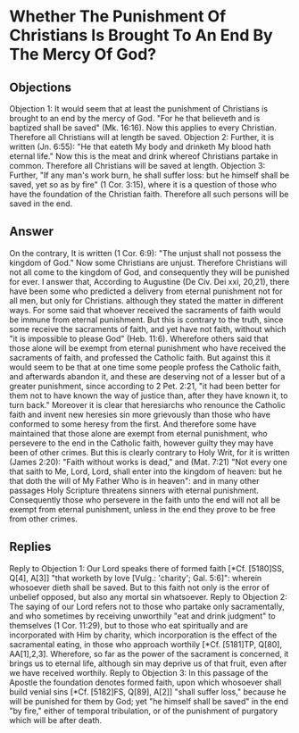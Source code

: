 # Whether The Punishment Of Christians Is Brought To An End By The Mercy Of God?
## Objections
Objection 1: It would seem that at least the punishment of Christians is brought to an end by the mercy of God. "For he that believeth and is baptized shall be saved" (Mk. 16:16). Now this applies to every Christian. Therefore all Christians will at length be saved.
Objection 2: Further, it is written (Jn. 6:55): "He that eateth My body and drinketh My blood hath eternal life." Now this is the meat and drink whereof Christians partake in common. Therefore all Christians will be saved at length.
Objection 3: Further, "If any man's work burn, he shall suffer loss: but he himself shall be saved, yet so as by fire" (1 Cor. 3:15), where it is a question of those who have the foundation of the Christian faith. Therefore all such persons will be saved in the end.
## Answer
On the contrary, It is written (1 Cor. 6:9): "The unjust shall not possess the kingdom of God." Now some Christians are unjust. Therefore Christians will not all come to the kingdom of God, and consequently they will be punished for ever.
I answer that, According to Augustine (De Civ. Dei xxi, 20,21), there have been some who predicted a delivery from eternal punishment not for all men, but only for Christians. although they stated the matter in different ways. For some said that whoever received the sacraments of faith would be immune from eternal punishment. But this is contrary to the truth, since some receive the sacraments of faith, and yet have not faith, without which "it is impossible to please God" (Heb. 11:6). Wherefore others said that those alone will be exempt from eternal punishment who have received the sacraments of faith, and professed the Catholic faith. But against this it would seem to be that at one time some people profess the Catholic faith, and afterwards abandon it, and these are deserving not of a lesser but of a greater punishment, since according to 2 Pet. 2:21, "it had been better for them not to have known the way of justice than, after they have known it, to turn back." Moreover it is clear that heresiarchs who renounce the Catholic faith and invent new heresies sin more grievously than those who have conformed to some heresy from the first. And therefore some have maintained that those alone are exempt from eternal punishment, who persevere to the end in the Catholic faith, however guilty they may have been of other crimes. But this is clearly contrary to Holy Writ, for it is written (James 2:20): "Faith without works is dead," and (Mat. 7:21) "Not every one that saith to Me, Lord, Lord, shall enter into the kingdom of heaven: but he that doth the will of My Father Who is in heaven": and in many other passages Holy Scripture threatens sinners with eternal punishment. Consequently those who persevere in the faith unto the end will not all be exempt from eternal punishment, unless in the end they prove to be free from other crimes.
## Replies
Reply to Objection 1: Our Lord speaks there of formed faith [*Cf. [5180]SS, Q[4], A[3]] "that worketh by love [Vulg.: 'charity'; Gal. 5:6]": wherein whosoever dieth shall be saved. But to this faith not only is the error of unbelief opposed, but also any mortal sin whatsoever.
Reply to Objection 2: The saying of our Lord refers not to those who partake only sacramentally, and who sometimes by receiving unworthily "eat and drink judgment" to themselves (1 Cor. 11:29), but to those who eat spiritually and are incorporated with Him by charity, which incorporation is the effect of the sacramental eating, in those who approach worthily [*Cf. [5181]TP, Q[80], AA[1],2,3]. Wherefore, so far as the power of the sacrament is concerned, it brings us to eternal life, although sin may deprive us of that fruit, even after we have received worthily.
Reply to Objection 3: In this passage of the Apostle the foundation denotes formed faith, upon which whosoever shall build venial sins [*Cf. [5182]FS, Q[89], A[2]] "shall suffer loss," because he will be punished for them by God; yet "he himself shall be saved" in the end "by fire," either of temporal tribulation, or of the punishment of purgatory which will be after death.